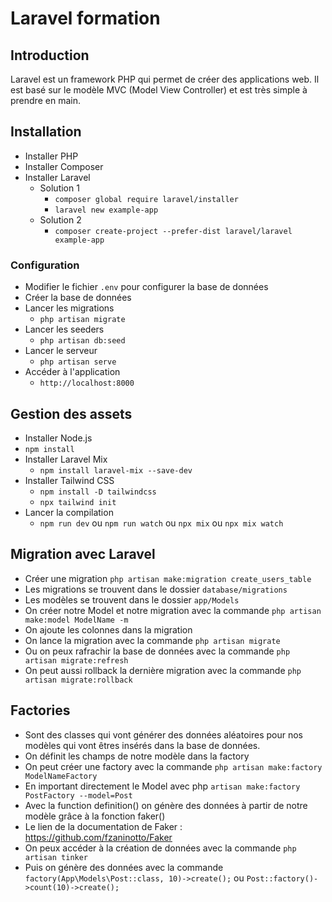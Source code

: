 # Laravel formation

## Introduction

Laravel est un framework PHP qui permet de créer des applications web. Il est basé sur le modèle MVC (Model View Controller) et est très simple à prendre en main.

## Installation
- Installer PHP
- Installer Composer
- Installer Laravel
  - Solution 1
    - `composer global require laravel/installer` 
    - `laravel new example-app`
  - Solution 2
    - `composer create-project --prefer-dist laravel/laravel example-app`
    
### Configuration
- Modifier le fichier `.env` pour configurer la base de données
- Créer la base de données
- Lancer les migrations
  - `php artisan migrate`
- Lancer les seeders
  - `php artisan db:seed`
- Lancer le serveur
  - `php artisan serve`
- Accéder à l'application
  - `http://localhost:8000`

## Gestion des assets
- Installer Node.js
- `npm install`
- Installer Laravel Mix
  - `npm install laravel-mix --save-dev`
- Installer Tailwind CSS
  - `npm install -D tailwindcss`
  - `npx tailwind init`
- Lancer la compilation
  - `npm run dev` ou `npm run watch` ou `npx mix` ou `npx mix watch`

## Migration avec Laravel
- Créer une migration  `php artisan make:migration create_users_table`
- Les migrations se trouvent dans le dossier `database/migrations`
- Les modèles se trouvent dans le dossier `app/Models`
- On créer notre Model et notre migration avec la commande `php artisan make:model ModelName -m`
- On ajoute les colonnes dans la migration
- On lance la migration avec la commande `php artisan migrate`
- Ou on peux rafrachir la base de données avec la commande `php artisan migrate:refresh`
- On peut aussi rollback la dernière migration avec la commande `php artisan migrate:rollback`

## Factories 
- Sont des classes qui vont générer des données aléatoires pour nos modèles qui vont êtres insérés dans la base de données.
- On définit les champs de notre modèle dans la factory
- On peut créer une factory avec la commande `php artisan make:factory ModelNameFactory`
- En important directement le Model avec php `artisan make:factory PostFactory --model=Post`
- Avec la function definition() on génère des données à partir de notre modèle grâce à la fonction faker()
- Le lien de la documentation de Faker : https://github.com/fzaninotto/Faker
- On peux accéder à la création de données avec la commande `php artisan tinker`
- Puis on génère des données avec la commande `factory(App\Models\Post::class, 10)->create();` ou `Post::factory()->count(10)->create();`
